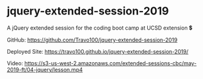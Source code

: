 # jquery-extended-session-2019 
A jQuery extended session for the coding boot camp at UCSD extension 💲

GitHub: https://github.com/Travo100/jquery-extended-session-2019

Deployed Site: https://travo100.github.io/jquery-extended-session-2019/

Video: https://s3-us-west-2.amazonaws.com/extended-sessions-cbc/may-2019-ft/04-jquery/lesson.mp4